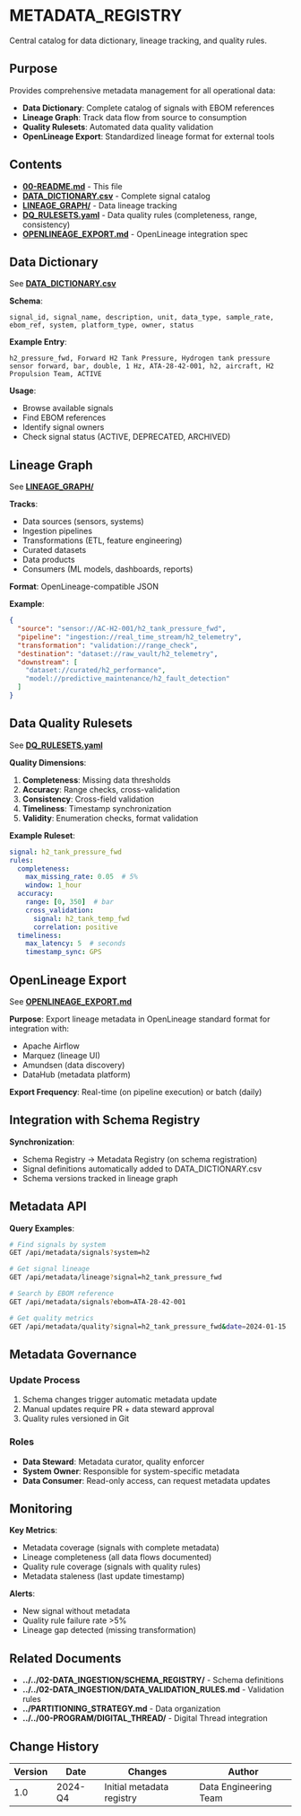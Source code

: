 # METADATA_REGISTRY

Central catalog for data dictionary, lineage tracking, and quality rules.

## Purpose

Provides comprehensive metadata management for all operational data:
- **Data Dictionary**: Complete catalog of signals with EBOM references
- **Lineage Graph**: Track data flow from source to consumption
- **Quality Rulesets**: Automated data quality validation
- **OpenLineage Export**: Standardized lineage format for external tools

## Contents

- [**00-README.md**](00-README.md) - This file
- [**DATA_DICTIONARY.csv**](DATA_DICTIONARY.csv) - Complete signal catalog
- [**LINEAGE_GRAPH/**](LINEAGE_GRAPH/) - Data lineage tracking
- [**DQ_RULESETS.yaml**](DQ_RULESETS.yaml) - Data quality rules (completeness, range, consistency)
- [**OPENLINEAGE_EXPORT.md**](OPENLINEAGE_EXPORT.md) - OpenLineage integration spec

## Data Dictionary

See [**DATA_DICTIONARY.csv**](DATA_DICTIONARY.csv)

**Schema**:
```csv
signal_id, signal_name, description, unit, data_type, sample_rate, ebom_ref, system, platform_type, owner, status
```

**Example Entry**:
```csv
h2_pressure_fwd, Forward H2 Tank Pressure, Hydrogen tank pressure sensor forward, bar, double, 1 Hz, ATA-28-42-001, h2, aircraft, H2 Propulsion Team, ACTIVE
```

**Usage**:
- Browse available signals
- Find EBOM references
- Identify signal owners
- Check signal status (ACTIVE, DEPRECATED, ARCHIVED)

## Lineage Graph

See [**LINEAGE_GRAPH/**](LINEAGE_GRAPH/)

**Tracks**:
- Data sources (sensors, systems)
- Ingestion pipelines
- Transformations (ETL, feature engineering)
- Curated datasets
- Data products
- Consumers (ML models, dashboards, reports)

**Format**: OpenLineage-compatible JSON

**Example**:
```json
{
  "source": "sensor://AC-H2-001/h2_tank_pressure_fwd",
  "pipeline": "ingestion://real_time_stream/h2_telemetry",
  "transformation": "validation://range_check",
  "destination": "dataset://raw_vault/h2_telemetry",
  "downstream": [
    "dataset://curated/h2_performance",
    "model://predictive_maintenance/h2_fault_detection"
  ]
}
```

## Data Quality Rulesets

See [**DQ_RULESETS.yaml**](DQ_RULESETS.yaml)

**Quality Dimensions**:
1. **Completeness**: Missing data thresholds
2. **Accuracy**: Range checks, cross-validation
3. **Consistency**: Cross-field validation
4. **Timeliness**: Timestamp synchronization
5. **Validity**: Enumeration checks, format validation

**Example Ruleset**:
```yaml
signal: h2_tank_pressure_fwd
rules:
  completeness:
    max_missing_rate: 0.05  # 5%
    window: 1_hour
  accuracy:
    range: [0, 350]  # bar
    cross_validation:
      signal: h2_tank_temp_fwd
      correlation: positive
  timeliness:
    max_latency: 5  # seconds
    timestamp_sync: GPS
```

## OpenLineage Export

See [**OPENLINEAGE_EXPORT.md**](OPENLINEAGE_EXPORT.md)

**Purpose**: Export lineage metadata in OpenLineage standard format for integration with:
- Apache Airflow
- Marquez (lineage UI)
- Amundsen (data discovery)
- DataHub (metadata platform)

**Export Frequency**: Real-time (on pipeline execution) or batch (daily)

## Integration with Schema Registry

**Synchronization**:
- Schema Registry → Metadata Registry (on schema registration)
- Signal definitions automatically added to DATA_DICTIONARY.csv
- Schema versions tracked in lineage graph

## Metadata API

**Query Examples**:
```bash
# Find signals by system
GET /api/metadata/signals?system=h2

# Get signal lineage
GET /api/metadata/lineage?signal=h2_tank_pressure_fwd

# Search by EBOM reference
GET /api/metadata/signals?ebom=ATA-28-42-001

# Get quality metrics
GET /api/metadata/quality?signal=h2_tank_pressure_fwd&date=2024-01-15
```

## Metadata Governance

### Update Process
1. Schema changes trigger automatic metadata update
2. Manual updates require PR + data steward approval
3. Quality rules versioned in Git

### Roles
- **Data Steward**: Metadata curator, quality enforcer
- **System Owner**: Responsible for system-specific metadata
- **Data Consumer**: Read-only access, can request metadata updates

## Monitoring

**Key Metrics**:
- Metadata coverage (signals with complete metadata)
- Lineage completeness (all data flows documented)
- Quality rule coverage (signals with quality rules)
- Metadata staleness (last update timestamp)

**Alerts**:
- New signal without metadata
- Quality rule failure rate >5%
- Lineage gap detected (missing transformation)

## Related Documents

- **../../02-DATA_INGESTION/SCHEMA_REGISTRY/** - Schema definitions
- **../../02-DATA_INGESTION/DATA_VALIDATION_RULES.md** - Validation rules
- **../PARTITIONING_STRATEGY.md** - Data organization
- **../../00-PROGRAM/DIGITAL_THREAD/** - Digital Thread integration

## Change History

| Version | Date    | Changes                         | Author          |
|---------|---------|----------------------------------|--------------------|
| 1.0     | 2024-Q4 | Initial metadata registry       | Data Engineering Team |
